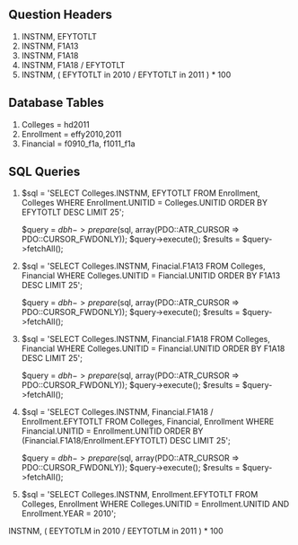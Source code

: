 ## Question Headers
1. INSTNM, EFYTOTLT
2. INSTNM, F1A13
3. INSTNM, F1A18
4. INSTNM, F1A18 / EFYTOTLT
5. INSTNM, ( EFYTOTLT in 2010 / EFYTOTLT in 2011 ) * 100

## Database Tables

1. Colleges = hd2011
2. Enrollment = effy2010,2011
3. Financial = f0910_f1a, f1011_f1a

## SQL Queries

1. $sql = 'SELECT Colleges.INSTNM, EFYTOTLT 
		   FROM Enrollment, Colleges
		   WHERE Enrollment.UNITID = Colleges.UNITID
		   ORDER BY EFYTOTLT DESC 
		   LIMIT 25';

	$query = $dbh->prepare($sql, array(PDO::ATR_CURSOR => PDO::CURSOR_FWDONLY));
	$query->execute();
	$results = $query->fetchAll();


2. $sql = 'SELECT Colleges.INSTNM, Finacial.F1A13
		   FROM Colleges, Financial
		   WHERE Colleges.UNITID = Fiancial.UNITID
		   ORDER BY F1A13 DESC
		   LIMIT 25';
	
	$query = $dbh->prepare($sql, array(PDO::ATR_CURSOR => PDO::CURSOR_FWDONLY));
	$query->execute();
	$results = $query->fetchAll();


3.  $sql = 'SELECT Colleges.INSTNM, Financial.F1A18
			FROM Colleges, Financial
			WHERE Colleges.UNITID = Financial.UNITID
			ORDER BY F1A18 DESC
			LIMIT 25';

	$query = $dbh->prepare($sql, array(PDO::ATR_CURSOR => PDO::CURSOR_FWDONLY));
	$query->execute();
	$results = $query->fetchAll();


4. $sql = 'SELECT Colleges.INSTNM, Financial.F1A18 / Enrollment.EFYTOTLT
		   FROM Colleges, Financial, Enrollment
		   WHERE Financial.UNITID = Enrollment.UNITID
		   ORDER BY (Financial.F1A18/Enrollment.EFYTOTLT) DESC
		   LIMIT 25';


	$query = $dbh->prepare($sql, array(PDO::ATR_CURSOR => PDO::CURSOR_FWDONLY));
	$query->execute();
	$results = $query->fetchAll();


5. $sql = 'SELECT Colleges.INSTNM, Enrollment.EFYTOTLT
		   FROM Colleges, Enrollment
		   WHERE Colleges.UNITID = Enrollment.UNITID
		   AND Enrollment.YEAR = 2010';



INSTNM, ( EEYTOTLM in 2010 / EEYTOTLM in 2011 ) * 100